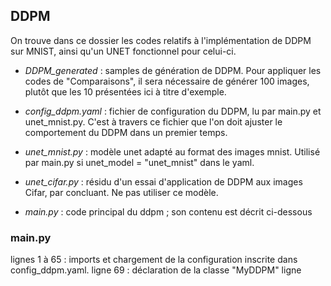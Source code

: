 <h2>DDPM</h2>

On trouve dans ce dossier les codes relatifs à l'implémentation de DDPM sur MNIST, ainsi qu'un UNET fonctionnel pour celui-ci. 

- <i> DDPM_generated </i> : samples de génération de DDPM. Pour appliquer les codes de "Comparaisons", il sera nécessaire de générer 100 images, plutôt que les 10 présentées ici à titre d'exemple.
- <i> config_ddpm.yaml </i> : fichier de configuration du DDPM, lu par main.py et unet_mnist.py. C'est à travers ce fichier que l'on doit ajuster le comportement du DDPM dans un premier temps.
- <i> unet_mnist.py </i> : modèle unet adapté au format des images mnist. Utilisé par main.py si unet_model = "unet_mnist" dans le yaml.
- <i> unet_cifar.py </i> : résidu d'un essai d'application de DDPM aux images Cifar, par concluant. Ne pas utiliser ce modèle.

- <i> main.py </i> : code principal du ddpm ; son contenu est décrit ci-dessous

<h3> main.py </h3>

lignes 1 à 65 : imports et chargement de la configuration inscrite dans config_ddpm.yaml.
ligne 69 : déclaration de la classe "MyDDPM"
ligne 
